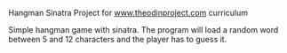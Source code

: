 Hangman Sinatra Project for www.theodinproject.com curriculum

Simple hangman game with sinatra.
The program will load a random word between 5 and 12 characters and
the player has to guess it.
